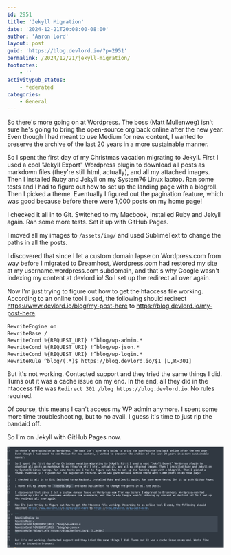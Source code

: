 ```yaml
---
id: 2951
title: 'Jekyll Migration'
date: '2024-12-21T20:08:00-08:00'
author: 'Aaron Lord'
layout: post
guid: 'https://blog.devlord.io/?p=2951'
permalink: /2024/12/21/jekyll-migration/
footnotes:
    - ''
activitypub_status:
    - federated
categories:
    - General
---
```


So there's more going on at Wordpress. The boss (Matt Mullenweg) isn't sure he's going to bring the open-source org back online after the new year. Even though I had meant to use Medium for new content, I wanted to preserve the archive of the last 20 years in a more sustainable manner.

So I spent the first day of my Christmas vacation migrating to Jekyll. First I used a cool "Jekyll Export" Wordpress plugin to download all posts as markdown files (they're still html, actually), and all my attached images. Then I installed Ruby and Jekyll on my System76 Linux laptop. Ran some tests and I had to figure out how to set up the landing page with a blogroll. Then I picked a theme. Eventually I figured out the pagination feature, which was good because before there were 1,000 posts on my home page!

I checked it all in to Git. Switched to my Macbook, installed Ruby and Jekyll again. Ran some more tests. Set it up with GitHub Pages.

I moved all my images to `/assets/img/` and used SublimeText to change the paths in all the posts.

I discovered that since I let a custom domain lapse on Wordpress.com from way before I migrated to Dreamhost, Wordpress.com had restored my site at my username.wordpress.com subdomain, and that's why Google wasn't indexing my content at devlord.io! So I set up the redirect all over again.

Now I'm just trying to figure out how to get the htaccess file working. According to an online tool I used, the following should redirect https://www.devlord.io/blog/my-post-here to https://blog.devlord.io/my-post-here.

```
RewriteEngine on
RewriteBase /
RewriteCond %{REQUEST_URI} !^blog/wp-admin.*
RewriteCond %{REQUEST_URI} !^blog/wp-json.*
RewriteCond %{REQUEST_URI} !^blog/wp-login.*
RewriteRule ^blog/(.*)$ https://blog.devlord.io/$1 [L,R=301]
```

But it's not working. Contacted support and they tried the same things I did. Turns out it was a cache issue on my end. In the end, all they did in the htaccess file was `Redirect 301 /blog https://blog.devlord.io`. No rules required.

Of course, this means I can't access my WP admin anymore. I spent some more time troubleshooting, but to no avail. I guess it's time to just rip the bandaid off.

So I'm on Jekyll with GitHub Pages now.

![Screenshot of me editing this actual post in Sublime Text](/assets/img/2024/12/screenshot.png)
